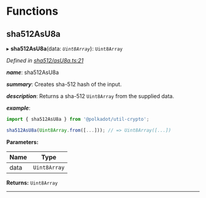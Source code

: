 

# Functions

<a id="sha512asu8a"></a>

##  sha512AsU8a

▸ **sha512AsU8a**(data: *`Uint8Array`*): `Uint8Array`

*Defined in [sha512/asU8a.ts:21](https://github.com/polkadot-js/common/blob/c0d646b/packages/util-crypto/src/sha512/asU8a.ts#L21)*

*__name__*: sha512AsU8a

*__summary__*: Creates sha-512 hash of the input.

*__description__*: Returns a sha-512 `Uint8Array` from the supplied data.

*__example__*:   

```javascript
import { sha512AsU8a } from '@polkadot/util-crypto';

sha512AsU8a(Uint8Array.from([...])); // => Uint8Array([...])
```

**Parameters:**

| Name | Type |
| ------ | ------ |
| data | `Uint8Array` |

**Returns:** `Uint8Array`

___

